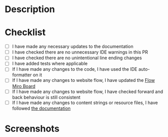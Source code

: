 ﻿<!--
Add the ticket number below and uncomment
[Link to Jira ticket](https://beisdigital.atlassian.net/browse/PC-####)
-->

# Description

<!--
Add a brief description of the change(s) you have made
-->

# Checklist

- [ ] I have made any necessary updates to the documentation
- [ ] I have checked there are no unnecessary IDE warnings in this PR
- [ ] I have checked there are no unintentional line ending changes
- [ ] I have added tests where applicable
- [ ] If I have made any changes to the code, I have used the IDE auto-formatter on it
- [ ] If I have made any changes to website flow, I have updated the [Flow Miro Board](https://miro.com/app/board/uXjVK4BNrG0=/)
- [ ] If I have made any changes to website flow, I have checked forward and back behaviour is still consistent
- [ ] If I have made any changes to content strings or resource files, I have followed [the documentation](https://github.com/UKGovernmentBEIS/beis-simple-energy-advice-beta/blob/main/docs/LocalisationDocumentation.md)
 
# Screenshots

<!--
Add any screenshots of your changes, if applicable
-->
